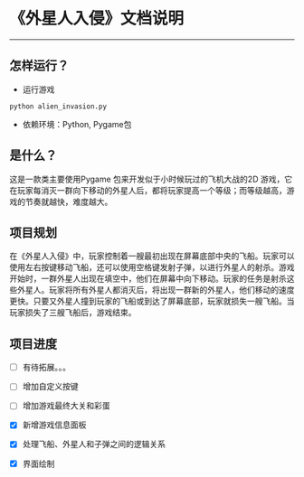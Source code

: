 # 《外星人入侵》文档说明

---

## 怎样运行？
+ 运行游戏
```
python alien_invasion.py
```
+ 依赖环境：Python, Pygame包

## 是什么？
这是一款类主要使用Pygame 包来开发似于小时候玩过的飞机大战的2D 游戏，它在玩家每消灭一群向下移动的外星人后，都将玩家提高一个等级；而等级越高，游戏的节奏就越快，难度越大。
    
## 项目规划
在《外星人入侵》中，玩家控制着一艘最初出现在屏幕底部中央的飞船。玩家可以使用左右按键移动飞船，还可以使用空格键发射子弹，以进行外星人的射杀。游戏开始时，一群外星人出现在填空中，他们在屏幕中向下移动。玩家的任务是射杀这些外星人。玩家将所有外星人都消灭后，将出现一群新的外星人，他们移动的速度更快。只要又外星人撞到玩家的飞船或到达了屏幕底部，玩家就损失一艘飞船。当玩家损失了三艘飞船后，游戏结束。

## 项目进度

- [ ] 有待拓展。。。
- [ ] 增加自定义按键
- [ ] 增加游戏最终大关和彩蛋
- [x] 新增游戏信息面板
- [x] 处理飞船、外星人和子弹之间的逻辑关系
- [x] 界面绘制



